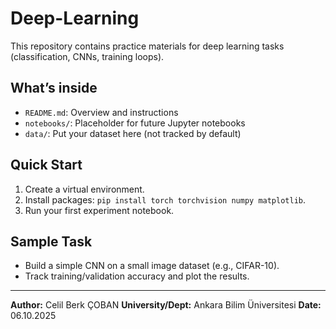# Deep-Learning
This repository contains practice materials for deep learning tasks (classification, CNNs, training loops).

## What’s inside
- `README.md`: Overview and instructions
- `notebooks/`: Placeholder for future Jupyter notebooks
- `data/`: Put your dataset here (not tracked by default)

## Quick Start
1. Create a virtual environment.
2. Install packages: `pip install torch torchvision numpy matplotlib`.
3. Run your first experiment notebook.

## Sample Task
- Build a simple CNN on a small image dataset (e.g., CIFAR-10).
- Track training/validation accuracy and plot the results.

---

**Author:** Celil Berk ÇOBAN 
**University/Dept:** Ankara Bilim Üniversitesi 
**Date:** 06.10.2025
